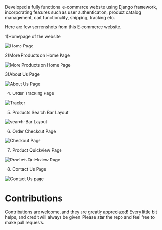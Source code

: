 Developed a fully functional e-commerce website using Django framework, incorporating features such as user authentication, product catalog management, cart functionality, shipping, tracking etc.

Here are few screenshots from this E-commerce website.

1)Homepage of the website.

![Home Page](https://github.com/sayyam44/My-Awesome-Cart/assets/96288976/d31228ec-1929-4f0e-abed-8ed39fd36905)

2)More Products on Home Page

![More Products on Home Page](https://github.com/sayyam44/My-Awesome-Cart/assets/96288976/c59737c3-8eb0-4eec-80dd-287843ff0116)

3)About Us Page.

![About Us Page](https://github.com/sayyam44/My-Awesome-Cart/assets/96288976/2798db80-88cf-4598-b439-34a4e1790dbc)

4) Order Tracking Page

![Tracker](https://github.com/sayyam44/My-Awesome-Cart/assets/96288976/3d4913a7-24ce-4b16-87b4-de5ff1c315ee)

5) Products Search Bar Layout

![search-Bar Layout](https://github.com/sayyam44/My-Awesome-Cart/assets/96288976/0a40146b-a079-4dd6-bb0a-57760d7b1f8a)

6) Order Checkout Page

![Checkout Page](https://github.com/sayyam44/My-Awesome-Cart/assets/96288976/9726c941-c2b1-472f-bbcd-6c91c08716ad)

7) Product Quickview Page

![Product-Quickview Page](https://github.com/sayyam44/My-Awesome-Cart/assets/96288976/b231e13e-50f5-4a0d-ac84-760bc5eb9cab)

8) Contact Us Page

![Contact Us page](https://github.com/sayyam44/My-Awesome-Cart/assets/96288976/4a155d02-6016-47a8-9fdd-f8b20b7129a2)

# Contributions 
Contributions are welcome, and they are greatly appreciated! Every little bit helps, and credit will always be given.
Please star the repo and feel free to make pull requests.
